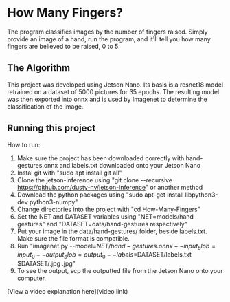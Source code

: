 # How Many Fingers?

The program classifies images by the number of fingers raised. Simply provide an image of a hand, run the program, and it'll tell you how many fingers are believed to be raised, 0 to 5.


## The Algorithm

This project was developed using Jetson Nano.  Its basis is a resnet18 model retrained on a dataset of 5000 pictures for 35 epochs. The resulting model was then exported into onnx and is used by Imagenet to determine the classification of the image. 

## Running this project

How to run:
1. Make sure the project has been downloaded correctly with hand-gestures.onnx and labels.txt downloaded onto your Jetson Nano
2. Instal git with "sudo apt install git all"
3. Clone the jetson-inference using "git clone --recursive https://github.com/dusty-nv/jetson-inference" or another method
4. Download the python packages using "sudo apt-get install libpython3-dev python3-numpy"
5. Change directories into the project with "cd How-Many-Fingers"
6. Set the NET and DATASET variables using "NET=models/hand-gestures" and "DATASET=data/hand-gestures respectively"
7. Put your image in the data/hand-gestures/ folder, beside labels.txt. Make sure the file format is compatible. 
8. Run "imagenet.py --model=$NET/hand-gestures.onnx --input_blob=input_0 --output_blob=output_0 --labels=$DATASET/labels.txt $DATASET/<Image Name>.jpg .jpg"
9. To see the output, scp the outputted file from the Jetson Nano onto your computer.

[View a video explanation here](video link)
